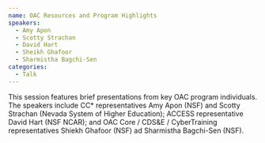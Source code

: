 ```yaml
---
name: OAC Resources and Program Highlights
speakers:
  - Amy Apon
  - Scotty Strachan
  - David Hart
  - Sheikh Ghafoor
  - Sharmistha Bagchi-Sen
categories:
  - Talk
---
```


This session features brief presentations from key OAC program individuals. The
speakers include CC* representatives Amy Apon (NSF) and Scotty Strachan (Nevada
System of Higher Education); ACCESS representative David Hart (NSF NCAR); and
OAC Core / CDS&E / CyberTraining representatives Shiekh Ghafoor (NSF) ad
Sharmistha Bagchi-Sen (NSF).
